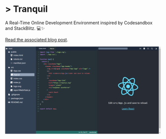 # > Tranquil

A Real-Time Online Development Environment inspired by Codesandbox and StackBlitz. 💻✨

[Read the associated blog post](https://blog.devesh.tech/post/building-a-real-time-dev-environment-like-codesandbox).

![Project Editor View](screenshots/Running%20Project%20Editor%20V3%20with%20Running%20React%20Project%20without%20Terminal.png)
